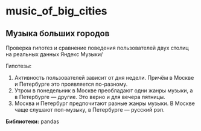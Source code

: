 # music_of_big_cities
## Музыка больших городов
Проверка гипотез и сравнение поведения пользователей двух столиц на реальных данных Яндекс Музыки/

Гипотезы:
1.	Активность пользователей зависит от дня недели. Причём в Москве и Петербурге это проявляется по-разному.
2.	Утром в понедельник в Москве преобладают одни жанры музыки, а в Петербурге — другие. Это верно и для вечера пятницы.
3.	Москва и Петербург предпочитают разные жанры музыки. В Москве чаще слушают поп-музыку, в Петербурге — русский рэп.

**Библиотеки:** pandas
